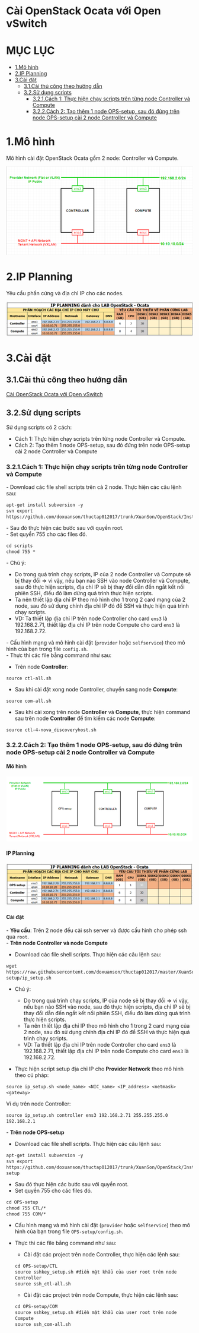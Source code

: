 # Cài OpenStack Ocata với Open vSwitch


# MỤC LỤC
- [1.Mô hình](#1)
- [2.IP Planning](#2)
- [3.Cài đặt](#3)
  - [3.1.Cài thủ công theo hướng dẫn](#3.1)
  - [3.2.Sử dụng scripts](#3.2)
    - [3.2.1.Cách 1: Thực hiện chạy scripts trên từng node Controller và Compute](#3.2.1)
    - [3.2.2.Cách 2: Tạo thêm 1 node OPS-setup, sau đó đứng trên node OPS-setup cài 2 node Controller và Compute](#3.2.2)

<a name="1"></a>
# 1.Mô hình
Mô hình cài đặt OpenStack Ocata gồm 2 node: Controller và Compute.

<img src="images/mo_hinh.png" />

<a name="2"></a>
# 2.IP Planning
Yêu cầu phần cứng và địa chỉ IP cho các nodes.

<img src="images/ip_planning.png" />

<a name="3"></a>
# 3.Cài đặt
<a name="3.1"></a>
## 3.1.Cài thủ công theo hướng dẫn
[Cài OpenStack Ocata với Open vSwitch](docs/Install_OPS_with_OVS.md)

<a name="3.2"></a>
## 3.2.Sử dụng scripts 
Sử dụng scripts có 2 cách:  
- Cách 1: Thực hiện chạy scripts trên từng node Controller và Compute.
- Cách 2: Tạo thêm 1 node OPS-setup, sau đó đứng trên node OPS-setup cài 2 node Controller và Compute

<a name="3.2.1"></a>
### 3.2.1.Cách 1: Thực hiện chạy scripts trên từng node Controller và Compute
\- Download các file shell scripts trên cả 2 node. Thực hiện các câu lệnh sau:  
```
apt-get install subversion -y
svn export https://github.com/doxuanson/thuctap012017/trunk/XuanSon/OpenStack/Install%20OpenStack/Ocata/Install_OPS_with_OVS/scripts
```

\- Sau đó thực hiện các bước sau với quyền root.  
\- Set quyền 755 cho các files đó.  
```
cd scripts
chmod 755 *
```

\- Chú ý:  
- Do trong quá trình chạy scripts, IP của 2 node Controller và Compute sẽ bị thay đổi => vì vậy, nếu bạn nào SSH vào node Controller và Compute, sau đó thực hiện scripts, địa chỉ IP sẽ bị thay đổi dẫn đến ngắt kết nối phiên SSH, điều đó làm dừng quá trình thực hiện scripts.  
- Ta nên thiết lập địa chỉ IP theo mô hình cho 1 trong 2 card mạng của 2 node, sau đó sử dụng chính địa chỉ IP đó để SSH và thực hiện quá trình chạy scripts.  
- VD: Ta thiết lập địa chỉ IP trên node Controller cho card `ens3` là 192.168.2.71, thiết lập địa chỉ IP trên node Compute cho card `ens3` là 192.168.2.72.  

\- Cấu hình mạng và mô hình cài đặt (`provider` hoặc `selfservice`) theo mô hình của bạn trong file `config.sh`.  
\- Thực thi các file bằng command như sau:  
- Trên node **Controller**:  
```
source ctl-all.sh
```

- Sau khi cài đặt xong node Controller, chuyển sang node **Compute**:  
```
source com-all.sh
```

- Sau khi cài xong trên node **Controller** và **Compute**, thực hiện command sau trên node **Controller** để tìm kiếm các node **Compute**:  
```
source ctl-4-nova_discoveryhost.sh
```


<a name="3.2.2"></a>

### 3.2.2.Cách 2: Tạo thêm 1 node OPS-setup, sau đó đứng trên node OPS-setup cài 2 node Controller và Compute

#### Mô hình
<img src="images/mo_hinh_1.png" />

#### IP Planning

<img src="images/ip_planning_1.png" />

#### Cài đặt
\- **Yêu cầu**: Trên 2 node đều cài ssh server và được cấu hình cho phép ssh qua `root`.  
\- **Trên node Controller và node Compute**  
  - Download các file shell scripts. Thực hiện các câu lệnh sau:  
  ```
  wget https://raw.githubusercontent.com/doxuanson/thuctap012017/master/XuanSon/OpenStack/Install%20OpenStack/Ocata/Install_OPS_with_OVS/OPS-setup/ip_setup.sh
  ```

  - Chú ý:  
    - Do trong quá trình chạy scripts, IP của node sẽ bị thay đổi => vì vậy, nếu bạn nào SSH vào node, sau đó thực hiện scripts, địa chỉ IP sẽ bị thay đổi dẫn đến ngắt kết nối phiên SSH, điều đó làm dừng quá trình thực hiện scripts.  
    - Ta nên thiết lập địa chỉ IP theo mô hình cho 1 trong 2 card mạng của 2 node, sau đó sử dụng chính địa chỉ IP đó để SSH và thực hiện quá trình chạy scripts.  
    - VD: Ta thiết lập địa chỉ IP trên node Controller cho card `ens3` là 192.168.2.71, thiết lập địa chỉ IP trên node Compute cho card `ens3` là 192.168.2.72.  

  - Thực hiện script setup địa chỉ IP cho **Provider Network** theo mô hình theo cú pháp:  
  ```
  source ip_setup.sh <node_name> <NIC_name> <IP_address> <netmask> <gateway>
  ```

  Ví dụ trên node Controller:  
  ```
  source ip_setup.sh controller ens3 192.168.2.71 255.255.255.0 192.168.2.1
  ```

\- **Trên node OPS-setup**  
  - Download các file shell scripts. Thực hiện các câu lệnh sau:  
  ```
  apt-get install subversion -y
  svn export https://github.com/doxuanson/thuctap012017/trunk/XuanSon/OpenStack/Install%20OpenStack/Ocata/Install_OPS_with_OVS/OPS-setup
  ```

  - Sau đó thực hiện các bước sau với quyền root.  
  - Set quyền 755 cho các files đó. 

  ```
  cd OPS-setup  
  chmod 755 CTL/*  
  chmod 755 COM/*  
  ```

  - Cấu hình mạng và mô hình cài đặt (`provider` hoặc `selfservice`) theo mô hình của bạn trong file `OPS-setup/config.sh`.  
  - Thực thi các file bằng command như sau:  
    - Cài đặt các project trên node Controller, thực hiện các lệnh sau:  
    ```
    cd OPS-setup/CTL
    source sshkey_setup.sh #điền mật khẩu của user root trên node Controller
    source ssh_ctl-all.sh
    ```
    
    - Cài đặt các project trên node Compute, thực hiện các lệnh sau:  
    ```
    cd OPS-setup/COM
    source sshkey_setup.sh #điền mật khẩu của user root trên node Compute
    source ssh_com-all.sh
    ```


















